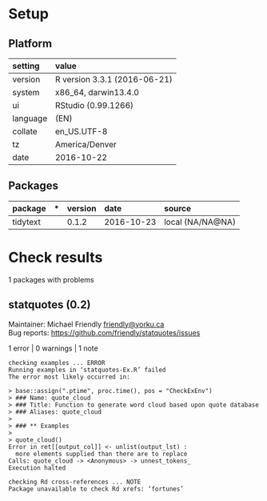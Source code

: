 # Setup

## Platform

|setting  |value                        |
|:--------|:----------------------------|
|version  |R version 3.3.1 (2016-06-21) |
|system   |x86_64, darwin13.4.0         |
|ui       |RStudio (0.99.1266)          |
|language |(EN)                         |
|collate  |en_US.UTF-8                  |
|tz       |America/Denver               |
|date     |2016-10-22                   |

## Packages

|package  |*  |version |date       |source           |
|:--------|:--|:-------|:----------|:----------------|
|tidytext |   |0.1.2   |2016-10-23 |local (NA/NA@NA) |

# Check results
1 packages with problems

## statquotes (0.2)
Maintainer: Michael Friendly <friendly@yorku.ca>  
Bug reports: https://github.com/friendly/statquotes/issues

1 error  | 0 warnings | 1 note 

```
checking examples ... ERROR
Running examples in ‘statquotes-Ex.R’ failed
The error most likely occurred in:

> base::assign(".ptime", proc.time(), pos = "CheckExEnv")
> ### Name: quote_cloud
> ### Title: Function to generate word cloud based upon quote database
> ### Aliases: quote_cloud
> 
> ### ** Examples
> 
> quote_cloud()
Error in ret[[output_col]] <- unlist(output_lst) : 
  more elements supplied than there are to replace
Calls: quote_cloud -> <Anonymous> -> unnest_tokens_
Execution halted

checking Rd cross-references ... NOTE
Package unavailable to check Rd xrefs: ‘fortunes’
```

